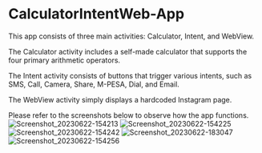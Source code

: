# CalculatorIntentWeb-App
This app consists of three main activities: Calculator, Intent, and WebView. 

The Calculator activity includes a self-made calculator that supports the four primary arithmetic operators. 

The Intent activity consists of buttons that trigger various intents, such as SMS, Call, Camera, Share, M-PESA, Dial, and Email. 

The WebView activity simply displays a hardcoded Instagram page. 

Please refer to the screenshots below to observe how the app functions.
![Screenshot_20230622-154213](https://github.com/Kimani-dev931/CalculatorIntentWeb-App/assets/77829096/4193bcdb-fd01-407f-a225-1acbcea87bc5)
![Screenshot_20230622-154225](https://github.com/Kimani-dev931/CalculatorIntentWeb-App/assets/77829096/dd1d6548-20fd-4880-81db-b2a7f1078108)
![Screenshot_20230622-154242](https://github.com/Kimani-dev931/CalculatorIntentWeb-App/assets/77829096/a314f3fd-0aa0-4e21-b307-d3b521945b42)
![Screenshot_20230622-183047](https://github.com/Kimani-dev931/CalculatorIntentWeb-App/assets/77829096/7dbcca26-1f91-434f-bad3-66daf9526e0a)
![Screenshot_20230622-154256](https://github.com/Kimani-dev931/CalculatorIntentWeb-App/assets/77829096/db7bf99c-f0f5-4dc0-affd-80aa11bc69b1)


